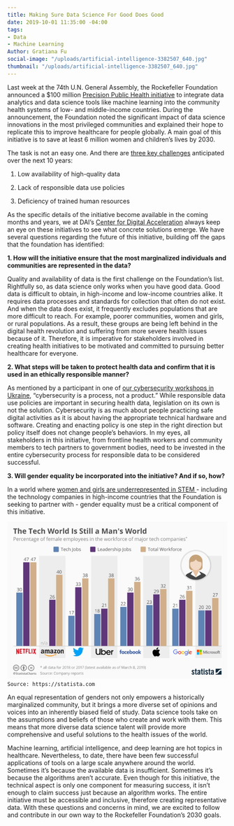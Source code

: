 ```yaml
---
title: Making Sure Data Science For Good Does Good
date: 2019-10-01 11:35:00 -04:00
tags:
- Data
- Machine Learning
Author: Gratiana Fu
social-image: "/uploads/artificial-intelligence-3382507_640.jpg"
thumbnail: "/uploads/artificial-intelligence-3382507_640.jpg"
---
```


Last week at the 74th U.N. General Assembly, the Rockefeller Foundation announced a $100 million [Precision Public Health initiative](https://www.rockefellerfoundation.org/about-us/news-media/using-data-save-lives-rockefeller-foundation-partners-launch-100-million-precision-public-health-initiative/) to integrate data analytics and data science tools like machine learning into the community health systems of low- and middle-income countries. During the announcement, the Foundation  noted the significant impact  of data science innovations in the most privileged communities  and explained their hope to replicate this to improve healthcare for people globally. A main goal of this initiative is to save  at least 6 million women and children’s lives by 2030.

<!--more-->

The task is not an easy one. And there are [three key challenges](https://assets.rockefellerfoundation.org/app/uploads/20190925102123/Precision-Public-Health-Overview.pdf) anticipated over the next 10 years:

1. Low availability of high-quality data

2. Lack of responsible data use policies

3. Deficiency of trained human resources

As the specific details of the initiative become available in the coming months and years, we at DAI’s [Center for Digital Acceleration](https://www.dai.com/our-work/solutions/digital-acceleration) always keep an eye on these initiatives to see what concrete solutions emerge. We have several questions regarding the future of this initiative, building off the gaps that the foundation has identified:

**1. How will the initiative ensure that the most marginalized individuals and communities are represented in the data?**

   Quality and availability of data is the first challenge on the Foundation’s list. Rightfully so, as data science only works when you have good data. Good data is difficult to obtain, in high-income and low-income countries alike. It requires data processes and standards for collection that often do not exist. And when the data does exist, it frequently excludes populations that are more difficult to reach. For example, poorer communities, women and girls, or rural populations. As a result, these groups are being left behind in the digital health revolution and suffering from more severe health issues because of it. Therefore, it is imperative for stakeholders involved in creating health initiatives to be motivated and committed to pursuing better healthcare for everyone.

**2. What steps will be taken to protect health data and confirm that it is used in an ethically responsible manner?**

   As mentioned by a participant in one of [our cybersecurity workshops in Ukraine](https://dai-global-digital.com/cybersecurity-lessons-from-ukraine.html), “cybersecurity is a process, not a product.” While responsible data use policies are important in securing health data, legislation on its own is not the solution. Cybersecurity is as much about people practicing safe digital activities as it is about having the appropriate technical hardware and software. Creating and enacting policy is one step in the right direction but policy itself does not change people’s behaviors. In my eyes, all stakeholders in this initiative, from frontline health workers and community members to tech partners to government bodies, need to be invested in the entire cybersecurity process for responsible data to be considered successful.

**3. Will gender equality be incorporated into the initiative? And if so, how?**

   In a world where [women and girls are underrepresented in STEM ](https://www.statista.com/chart/4467/female-employees-at-tech-companies/)- including the technology companies in high-income countries that the Foundation is seeking to partner with - gender equality must be a critical component of this initiative.

   ![chartoftheday_4467_female_employees_at_tech_companies_n (1).jpg](/uploads/chartoftheday_4467_female_employees_at_tech_companies_n%20(1).jpg)`Source: https://statista.com`

   An equal representation of genders not only empowers a historically marginalized community, but it brings a more diverse set of opinions and voices into an inherently biased field of study. Data science tools take on the assumptions and beliefs of those who create and work with them. This means that more diverse data science talent will provide more comprehensive and useful solutions to the health issues of the world.

Machine learning, artificial intelligence, and deep learning are hot topics in healthcare. Nevertheless, to date, there have been few successful applications of tools on a large scale anywhere around the world. Sometimes it’s because the available data is insufficient. Sometimes it’s because the algorithms aren’t accurate. Even though for this initiative, the technical aspect is only one component for measuring success, it isn’t enough to claim success just because an algorithm works. The entire initiative must be accessible and inclusive, therefore creating representative data. With these questions and concerns in mind, we are excited to follow and contribute in our own way to the Rockefeller Foundation’s 2030 goals.
